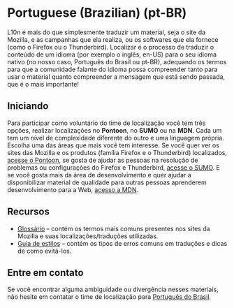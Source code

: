 # Portuguese (Brazilian) (pt-BR)

L10n é mais do que simplesmente traduzir um material, seja o site da Mozilla, e as campanhas que ela realiza, ou os softwares que ela fornece (como o Firefox ou o Thunderbird). Localizar é o processo de traduzir o conteúdo de um idioma (por exemplo o inglês, en-US) para o seu idioma nativo (no nosso caso, Português do Brasil ou pt-BR), adequando os termos para que a comunidade falante do idioma possa compreender tanto para usar o material quanto compreender a mensagem que está sendo passada, que é o mais importante!

## Iniciando

Para participar como voluntário do time de localização você tem três opções, realizar localizações no **Pontoon**, no **SUMO** ou na **MDN**. Cada um tem um nível de complexidade diferente do outro e uma linguagem própria. Escolha uma das áreas que mais você tem interesse. Se você quer ver os sites das Mozilla e os produtos (família Firefox e o Thunderbird) localizados, [acesse o Pontoon](https://pontoon.mozilla.org/pt-BR/), se gosta de ajudar as pessoas na resolução de problemas ou configurações do Firefox e Thunderbird, [acesse o SUMO](https://support.mozilla.org/pt-BR/localization). E se você gosta mais da área de desenvolvimento e quer ajudar a disponibilizar material de qualidade para outras pessoas aprenderem desenvolvimento para a Web, [acesso a MDN](https://developer.mozilla.org/pt-BR/docs/MDN/Primeiros_Passos).

## Recursos

* [Glossário](glossary.md) – contém os termos mais comuns presentes nos sites da Mozilla e suas localizações/traduções utilizadas.
* [Guia de estilos](general.md) – contém os tipos de erros comuns em traduções e dicas de como evitá-los.

## Entre em contato

Se você encontrar alguma ambiguidade ou divergência nesses materiais, não hesite em contatar o time de localização para [Português do Brasil](https://pontoon.mozilla.org/pt-BR/info/).
